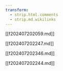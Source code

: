 ```yaml
---
transform:
  - strip.html.comments
  - strip.md.wikilinks
---
```


<!-- # Confusion in the Law -->
[[f202407202059.md]]

<!-- ## Introduction --> 
[[f202407202247.md]]

<!-- ## FIRAC Is Fundamental -->
[[f202407202346.md]]

<!-- ## Forensic FIRAC -->
[[f202407202244.md]] 
